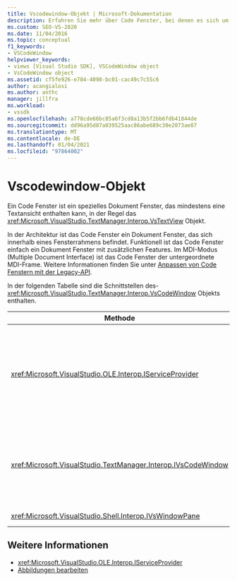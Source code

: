 ```yaml
---
title: Vscodewindow-Objekt | Microsoft-Dokumentation
description: Erfahren Sie mehr über Code Fenster, bei denen es sich um spezialisierte Dokument Fenster handelt, die eine oder mehrere Text Ansichten enthalten können, in der Regel das vstextview-Objekt.
ms.custom: SEO-VS-2020
ms.date: 11/04/2016
ms.topic: conceptual
f1_keywords:
- VSCodeWindow
helpviewer_keywords:
- views [Visual Studio SDK], VSCodeWindow object
- VsCodeWindow object
ms.assetid: cf5fe926-e784-4098-bc01-cac49c7c55c6
author: acangialosi
ms.author: anthc
manager: jillfra
ms.workload:
- vssdk
ms.openlocfilehash: a778cde66bc85a6f3cd8a13b5f2bb6fdb41844de
ms.sourcegitcommit: dd96a95d87a039525aac86abe689c30e2073ae87
ms.translationtype: MT
ms.contentlocale: de-DE
ms.lasthandoff: 01/04/2021
ms.locfileid: "97864002"
---
```

# <a name="vscodewindow-object"></a>Vscodewindow-Objekt
Ein Code Fenster ist ein spezielles Dokument Fenster, das mindestens eine Textansicht enthalten kann, in der Regel das <xref:Microsoft.VisualStudio.TextManager.Interop.VsTextView> Objekt.

 In der Architektur ist das Code Fenster ein Dokument Fenster, das sich innerhalb eines Fensterrahmens befindet. Funktionell ist das Code Fenster einfach ein Dokument Fenster mit zusätzlichen Features. Im MDI-Modus (Multiple Document Interface) ist das Code Fenster der untergeordnete MDI-Frame. Weitere Informationen finden Sie unter [Anpassen von Code Fenstern mit der Legacy-API](/previous-versions/visualstudio/visual-studio-2015/extensibility/customizing-code-windows-by-using-the-legacy-api?preserve-view=true&view=vs-2015).

 In der folgenden Tabelle sind die Schnittstellen des- <xref:Microsoft.VisualStudio.TextManager.Interop.VsCodeWindow> Objekts enthalten.

|Methode|BESCHREIBUNG|
|------------|-----------------|
|<xref:Microsoft.VisualStudio.OLE.Interop.IServiceProvider>|Stellt einen generischen Zugriffs Mechanismus bereit, um einen Dienst zu suchen, den eine Globally Unique Identifier (GUID) identifiziert.|
|<xref:Microsoft.VisualStudio.TextManager.Interop.IVsCodeWindow>|Stellt ein untergeordnetes Multiple Document Interface (MDI)-Element dar, das mindestens eine Code Ansicht enthält.|
|<xref:Microsoft.VisualStudio.Shell.Interop.IVsWindowPane>|Füllt einen Fensterrahmen.|

## <a name="see-also"></a>Weitere Informationen
- <xref:Microsoft.VisualStudio.OLE.Interop.IServiceProvider>
- [Abbildungen bearbeiten](https://www.microsoft.com/download/details.aspx?id=55984)